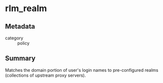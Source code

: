# rlm_realm
## Metadata
<dl>
  <dt>category</dt><dd>policy</dd>
</dl>

## Summary
Matches the domain portion of user's login names to pre-configured realms (collections of upstream proxy servers).
